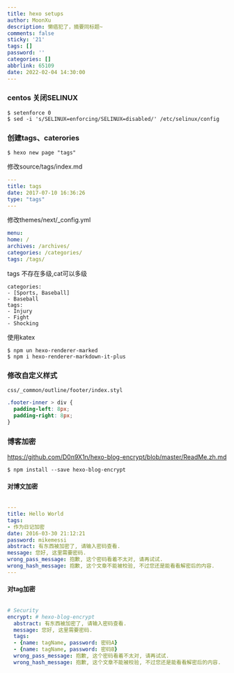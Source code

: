 ```yaml
---
title: hexo setups
author: MoonXu
description: 懒癌犯了，摘要同标题~
comments: false
sticky: '21'
tags: []
password: ''
categories: []
abbrlink: 65109
date: 2022-02-04 14:30:00
---
```




### centos 关闭SELINUX

```shell
$ setenforce 0
$ sed -i 's/SELINUX=enforcing/SELINUX=disabled/' /etc/selinux/config
```



### 创建tags、caterories

```shell
$ hexo new page "tags"
```

修改source/tags/index.md

```yaml
---
title: tags
date: 2017-07-10 16:36:26
type: "tags"
---
```

修改themes/next/_config.yml

```yaml
menu:
home: /
archives: /archives/
categories: /categories/
tags: /tags/
```

tags 不存在多级,cat可以多级

```taml
categories:
- [Sports, Baseball]
- Baseball
tags:
- Injury
- Fight
- Shocking
```

使用katex

```shell
$ npm un hexo-renderer-marked
$ npm i hexo-renderer-markdown-it-plus
```

### 修改自定义样式

`css/_common/outline/footer/index.styl`

```css
.footer-inner > div {
  padding-left: 8px;
  padding-right: 8px;
}
```

### 博客加密

https://github.com/D0n9X1n/hexo-blog-encrypt/blob/master/ReadMe.zh.md

```shell
$ npm install --save hexo-blog-encrypt
```

#### 对博文加密

```yaml

---
title: Hello World
tags:
- 作为日记加密
date: 2016-03-30 21:12:21
password: mikemessi
abstract: 有东西被加密了, 请输入密码查看.
message: 您好, 这里需要密码.
wrong_pass_message: 抱歉, 这个密码看着不太对, 请再试试.
wrong_hash_message: 抱歉, 这个文章不能被校验, 不过您还是能看看解密后的内容.
---

```

#### 对tag加密

```yaml

# Security
encrypt: # hexo-blog-encrypt
  abstract: 有东西被加密了, 请输入密码查看.
  message: 您好, 这里需要密码.
  tags:
  - {name: tagName, password: 密码A}
  - {name: tagName, password: 密码B}
  wrong_pass_message: 抱歉, 这个密码看着不太对, 请再试试.
  wrong_hash_message: 抱歉, 这个文章不能被校验, 不过您还是能看看解密后的内容.

```